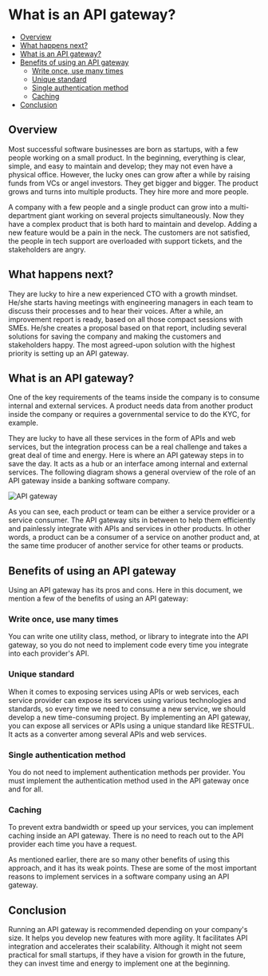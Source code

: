 # What is an API gateway?

- [Overview](#overview)
- [What happens next?](#what-happens-next)
- [What is an API gateway?](#what-is-an-api-gateway)
- [Benefits of using an API gateway](#benefits-of-using-an-api-gateway)
    - [Write once, use many times](#write-once-use-many-times)
    - [Unique standard](#unique-standard)
    - [Single authentication method](#single-authentication-method)
    - [Caching](#caching)
- [Conclusion](#conclusion)


## Overview
 
Most successful software businesses are born as startups, with a few people working on a small product. In the beginning, everything is clear, simple, and easy to maintain and develop; they may not even have a physical office. However, the lucky ones can grow after a while by raising funds from VCs or angel investors. They get bigger and bigger. The product grows and turns into multiple products. They hire more and more people.
 
A company with a few people and a single product can grow into a multi-department giant working on several projects simultaneously. Now they have a complex product that is both hard to maintain and develop. Adding a new feature would be a pain in the neck. The customers are not satisfied, the people in tech support are overloaded with support tickets, and the stakeholders are angry.
 
## What happens next?
 
They are lucky to hire a new experienced CTO with a growth mindset. He/she starts having meetings with engineering managers in each team to discuss their processes and to hear their voices. After a while, an improvement report is ready, based on all those compact sessions with SMEs. He/she creates a proposal based on that report, including several solutions for saving the company and making the customers and stakeholders happy. The most agreed-upon solution with the highest priority is setting up an API gateway.
 
## What is an API gateway?
 
One of the key requirements of the teams inside the company is to consume internal and external services. A product needs data from another product inside the company or requires a governmental service to do the KYC, for example.
 
They are lucky to have all these services in the form of APIs and web services, but the integration process can be a real challenge and takes a great deal of time and energy. Here is where an API gateway steps in to save the day. It acts as a hub or an interface among internal and external services. The following diagram shows a general overview of the role of an API gateway inside a banking software company.
 
![API gateway](https://user-images.githubusercontent.com/10261553/188957122-85fbb411-b8ab-4487-be02-75c05110706c.jpg)
 
As you can see, each product or team can be either a service provider or a service consumer. The API gateway sits in between to help them efficiently and painlessly integrate with APIs and services in other products. In other words, a product can be a consumer of a service on another product and, at the same time producer of another service for other teams or products.
 
## Benefits of using an API gateway
 
Using an API gateway has its pros and cons. Here in this document, we mention a few of the benefits of using an API gateway:
 
### Write once, use many times
 
You can write one utility class, method, or library to integrate into the API gateway, so you do not need to implement code every time you integrate into each provider's API.
 
### Unique standard
 
When it comes to exposing services using APIs or web services, each service provider can expose its services using various technologies and standards, so every time we need to consume a new service, we should develop a new time-consuming project. By implementing an API gateway, you can expose all services or APIs using a unique standard like RESTFUL. It acts as a converter among several APIs and web services.
 
### Single authentication method
 
You do not need to implement authentication methods per provider. You must implement the authentication method used in the API gateway once and for all.
 
### Caching
 
To prevent extra bandwidth or speed up your services, you can implement caching inside an API gateway. There is no need to reach out to the API provider each time you have a request.
 
As mentioned earlier, there are so many other benefits of using this approach, and it has its weak points. These are some of the most important reasons to implement services in a software company using an API gateway.
 
## Conclusion
 
Running an API gateway is recommended depending on your company's size. It helps you develop new features with more agility. It facilitates API integration and accelerates their scalability.
Although it might not seem practical for small startups, if they have a vision for growth in the future, they can invest time and energy to implement one at the beginning.
 
